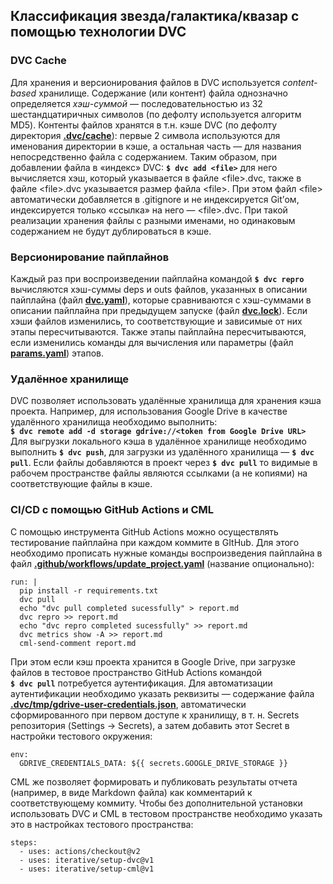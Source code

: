 ## Классификация звезда/галактика/квазар с помощью технологии DVC

### DVC Cache
Для хранения и версионирования файлов в DVC используется *content-based* хранилище. 
Содержание (или контент) файла однозначно определяется *хэш-суммой* — последовательностью из 32 шестандцатиричных символов (по дефолту используется алгоритм MD5). 
Контенты файлов хранятся в т.н. кэше DVC (по дефолту директория **[.dvc/cache](.dvc/cache)**): первые 2 символа используются для именования директории в кэше, а остальная часть — для названия непосредственно файла с содержанием. 
Таким образом, при добавлении файла в «индекс» DVC: **`$ dvc add <file>`** для него вычисляется хэш, который указывается в файле \<file\>.dvc, также в файле \<file\>.dvc указывается размер файла \<file\>. 
При этом файл \<file\> автоматически добавляется в .gitignore и не индексируется Git’ом, индексируется только «ссылка» на него — \<file\>.dvc. 
При такой реализации хранения файлы с разными именами, но одинаковым содержанием не будут дублироваться в кэше.

### Версионирование пайплайнов
Каждый раз при воспроизведении пайплайна командой **`$ dvc repro`** вычисляются хэш-суммы deps и outs файлов, указанных в описании пайплайна (файл **[dvc.yaml](dvc.yaml)**), которые сравниваются с хэш-суммами в описании пайплайна при предыдущем запуске (файл **[dvc.lock](dvc.lock)**). 
Если хэши файлов изменились, то соответствующие и зависимые от них этапы пересчитываются. 
Также этапы пайплайна пересчитываются, если изменились команды для вычисления или параметры (файл **[params.yaml](params.yaml)**) этапов.

### Удалённое хранилище
DVC позволяет использовать удалённые хранилища для хранения кэша проекта. Например, для использования Google Drive в качестве удалённого хранилища необходимо выполнить: \
**`$ dvc remote add -d storage gdrive://<token from Google Drive URL>`** \
Для выгрузки локального кэша в удалённое хранилище необходимо выполнить **`$ dvc push`**, для загрузки из удалённого хранилища — **`$ dvc pull`**. 
Если файлы добавляются в проект через **`$ dvc pull`** то видимые в рабочем пространстве файлы являются ссылками (а не копиями) на соответствующие файлы в кэше.

### CI/CD с помощью GitHub Actions и CML
С помощью инструмента GitHub Actions можно осуществлять тестирование пайплайна при каждом коммите в GItHub. 
Для этого необходимо прописать нужные команды воспроизведения пайплайна в файл **[.github/workflows/update_project.yaml](.github/workflows/update_project.yaml)** (название опционально):
```
run: |
  pip install -r requirements.txt
  dvc pull
  echo "dvc pull completed sucessfully" > report.md
  dvc repro >> report.md
  echo "dvc repro completed sucessfully" >> report.md
  dvc metrics show -A >> report.md
  cml-send-comment report.md
```
При этом если кэш проекта хранится в Google Drive, при загрузке файлов в тестовое пространство GitHub Actions командой \
**`$ dvc pull`** потребуется аутентификация. 
Для автоматизации аутентификации необходимо указать реквизиты — содержание файла **[.dvc/tmp/gdrive-user-credentials.json](.dvc/tmp/gdrive-user-credentials.json)**, автоматически сформированного при первом доступе к хранилищу, в т. н. Secrets репозитория (Settings -> Secrets), а затем добавить этот Secret в настройки тестового окружения:
```
env: 
  GDRIVE_CREDENTIALS_DATA: ${{ secrets.GOOGLE_DRIVE_STORAGE }}
```
CML же позволяет формировать и публиковать результаты отчета (например, в виде Markdown файла) как комментарий к соответствующему коммиту.
Чтобы без дополнительной установки использовать DVC и CML в тестовом пространстве необходимо указать это в настройках тестового пространства:
```
steps:
  - uses: actions/checkout@v2
  - uses: iterative/setup-dvc@v1
  - uses: iterative/setup-cml@v1
```
